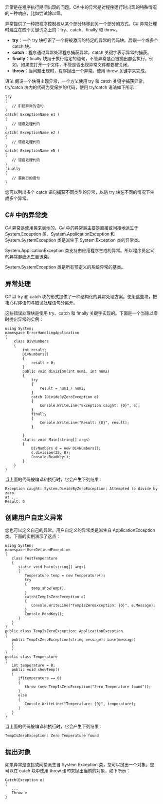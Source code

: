 异常是在程序执行期间出现的问题。C# 中的异常是对程序运行时出现的特殊情况的一种响应，比如尝试除以零。

异常提供了一种把程序控制权从某个部分转移到另一个部分的方式。C# 异常处理时建立在四个关键词之上的：try、catch、finally 和 throw。

 - **try**：一个 try 块标识了一个将被激活的特定的异常的代码块。后跟一个或多个 catch 块。
 - **catch**：程序通过异常处理程序捕获异常。catch 关键字表示异常的捕获。
 - **finally**：finally
   块用于执行给定的语句，不管异常是否被抛出都会执行。例如，如果您打开一个文件，不管是否出现异常文件都要被关闭。
 - **throw**：当问题出现时，程序抛出一个异常。使用 throw 关键字来完成。

语法
假设一个块将出现异常，一个方法使用 try 和 catch 关键字捕获异常。try/catch 块内的代码为受保护的代码，使用 try/catch 语法如下所示：
```
try
{
   // 引起异常的语句
}
catch( ExceptionName e1 )
{
   // 错误处理代码
}
catch( ExceptionName e2 )
{
   // 错误处理代码
}
catch( ExceptionName eN )
{
   // 错误处理代码
}
finally
{
   // 要执行的语句
}
```
您可以列出多个 catch 语句捕获不同类型的异常，以防 try 块在不同的情况下生成多个异常。

## C# 中的异常类
C# 异常是使用类来表示的。C# 中的异常类主要是直接或间接地派生于 System.Exception 类。System.ApplicationException 和 System.SystemException 类是派生于 System.Exception 类的异常类。

System.ApplicationException 类支持由应用程序生成的异常。所以程序员定义的异常都应派生自该类。

System.SystemException 类是所有预定义的系统异常的基类。
## 异常处理
C# 以 try 和 catch 块的形式提供了一种结构化的异常处理方案。使用这些块，把核心程序语句与错误处理语句分离开。

这些错误处理块是使用 try、catch 和 finally 关键字实现的。下面是一个当除以零时抛出异常的实例：
```
using System;
namespace ErrorHandlingApplication
{
    class DivNumbers
    {
        int result;
        DivNumbers()
        {
            result = 0;
        }
        public void division(int num1, int num2)
        {
            try
            {
                result = num1 / num2;
            }
            catch (DivideByZeroException e)
            {
                Console.WriteLine("Exception caught: {0}", e);
            }
            finally
            {
                Console.WriteLine("Result: {0}", result);
            }

        }
        static void Main(string[] args)
        {
            DivNumbers d = new DivNumbers();
            d.division(25, 0);
            Console.ReadKey();
        }
    }
}
```
当上面的代码被编译和执行时，它会产生下列结果：
```
Exception caught: System.DivideByZeroException: Attempted to divide by zero. 
at ...
Result: 0
```
## 创建用户自定义异常
您也可以定义自己的异常。用户自定义的异常类是派生自 ApplicationException 类。下面的实例演示了这点：
```
using System;
namespace UserDefinedException
{
   class TestTemperature
   {
      static void Main(string[] args)
      {
         Temperature temp = new Temperature();
         try
         {
            temp.showTemp();
         }
         catch(TempIsZeroException e)
         {
            Console.WriteLine("TempIsZeroException: {0}", e.Message);
         }
         Console.ReadKey();
      }
   }
}
public class TempIsZeroException: ApplicationException
{
   public TempIsZeroException(string message): base(message)
   {
   }
}
public class Temperature
{
   int temperature = 0;
   public void showTemp()
   {
      if(temperature == 0)
      {
         throw (new TempIsZeroException("Zero Temperature found"));
      }
      else
      {
         Console.WriteLine("Temperature: {0}", temperature);
      }
   }
}
```
当上面的代码被编译和执行时，它会产生下列结果：
```
TempIsZeroException: Zero Temperature found
```
## 抛出对象
如果异常是直接或间接派生自 System.Exception 类，您可以抛出一个对象。您可以在 catch 块中使用 throw 语句来抛出当前的对象，如下所示：
```
Catch(Exception e)
{
   ...
   Throw e
}
```